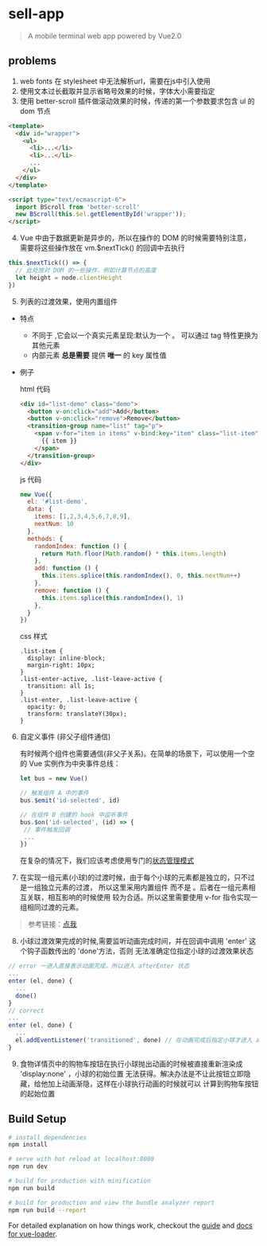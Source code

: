 # sell-app

> A mobile terminal web app powered by Vue2.0

## problems
1. web fonts 在 stylesheet 中无法解析url，需要在js中引入使用
2. 使用文本过长截取并显示省略号效果的时候，字体大小需要指定
3. 使用 better-scroll 插件做滚动效果的时候，传递的第一个参数要求包含 ul 的 dom 节点
```html
<template>
  <div id="wrapper">
    <ul>
      <li>...</li>
      <li>...</li>
      ...
    </ul>
  </div>
</template>

<script type="text/ecmascript-6">
  import BScroll from 'better-scroll'
  new BScroll(this.$el.getElementById('wrapper'));
</script>
```
4. Vue 中由于数据更新是异步的，所以在操作的 DOM 的时候需要特别注意，
需要将这些操作放在 vm.$nextTick() 的回调中去执行
```javascript
this.$nextTick(() => {
  // 此处放对 DOM 的一些操作，例如计算节点的高度
  let height = node.clientHeight
})
```
5. 列表的过渡效果，使用内置组件 <transition-group>
  - 特点
    - 不同于 <transition>,它会以一个真实元素呈现:默认为一个 <span>。
    可以通过 tag 特性更换为其他元素
    - 内部元素 **总是需要** 提供 **唯一** 的 key 属性值
  - 例子
  
    html 代码
    ```html
    <div id="list-demo" class="demo">
      <button v-on:click="add">Add</button>
      <button v-on:click="remove">Remove</button>
      <transition-group name="list" tag="p">
        <span v-for="item in items" v-bind:key="item" class="list-item">
          {{ item }}
        </span>
      </transition-group>
    </div>
    ```
    js 代码
    ```javascript
    new Vue({
      el: '#list-demo',
      data: {
        items: [1,2,3,4,5,6,7,8,9],
        nextNum: 10
      },
      methods: {
        randomIndex: function () {
          return Math.floor(Math.random() * this.items.length)
        },
        add: function () {
          this.items.splice(this.randomIndex(), 0, this.nextNum++)
        },
        remove: function () {
          this.items.splice(this.randomIndex(), 1)
        },
      }
    })
    ```
    css 样式
    ```stylesheet
    .list-item {
      display: inline-block;
      margin-right: 10px;
    }
    .list-enter-active, .list-leave-active {
      transition: all 1s;
    }
    .list-enter, .list-leave-active {
      opacity: 0;
      transform: translateY(30px);
    }
    ```
6. 自定义事件 (非父子组件通信)

    有时候两个组件也需要通信(非父子关系)。在简单的场景下，可以使用一个空的 Vue 实例作为中央事件总线：
    ```javascript
    let bus = new Vue()
 
    // 触发组件 A 中的事件
    bus.$emit('id-selected', id)
 
    // 在组件 B 创建的 hook 中监听事件
    bus.$on('id-selected', (id) => {
     // 事件触发回调
     ...
    })
    ```
    在复杂的情况下，我们应该考虑使用专门的[状态管理模式](https://cn.vuejs.org/v2/guide/state-management.html)

7. 在实现一组元素(小球)的过渡时候，由于每个小球的元素都是独立的，只不过是一组独立元素的过渡，
所以这里采用内置组件 <transition-> 而不是 <transition-group>。后者在一组元素相互关联，相互影响的时候使用
较为合适。所以这里需要使用 v-for 指令实现一组相同过渡的元素。
> 参考链接：[点我](http://web.jobbole.com/89533/)

8. 小球过渡效果完成的时候,需要监听动画完成时间，并在回调中调用 'enter' 这个钩子函数传出的 'done'方法，否则
无法准确定位指定小球的过渡效果状态
```javascript
// error 一进入直接表示动画完成，所以进入 afterEnter 状态
...
enter (el, done) {
  ...
  done()
}
// correct
...
enter (el, done) {
  ...
  el.addEventListener('transitioned', done) // 在动画完成后指定小球才进入 afterEnter 状态
}
```
9. 食物详情页中的购物车按钮在执行小球抛出动画的时候被直接重新渲染成 'display:none' ，小球的初始位置
 无法获得。解决办法是不让此按钮立即隐藏，给他加上动画渐隐，这样在小球执行动画的时候就可以
 计算到购物车按钮的起始位置

## Build Setup

``` bash
# install dependencies
npm install

# serve with hot reload at localhost:8080
npm run dev

# build for production with minification
npm run build

# build for production and view the bundle analyzer report
npm run build --report
```

For detailed explanation on how things work, checkout the [guide](http://vuejs-templates.github.io/webpack/) and [docs for vue-loader](http://vuejs.github.io/vue-loader).
